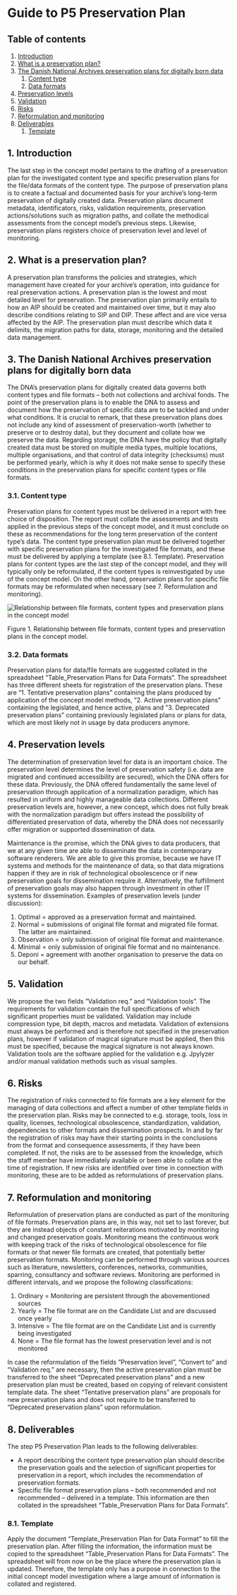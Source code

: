 # Guide to P5 Preservation Plan

## Table of contents
1. [Introduction](#1-introduction)
2. [What is a preservation plan?](#2-what-is-a-preservation-plan)
3. [The Danish National Archives preservation plans for digitally born data](#3-the-danish-national-archives-preservation-plans-for-digitally-born-data)
	1. [Content type](#31-content-type)
	2. [Data formats](#32-data-formats)
4. [Preservation levels](#4-preservation-levels)
5. [Validation](#5-validation)
6. [Risks](#6-risks)
7. [Reformulation and monitoring](#7-reformulation-and-monitoring)
8. [Deliverables](#8-deliverables)
	1. [Template](#81-template)

## 1. Introduction
The last step in the concept model pertains to the drafting of a preservation plan for the investigated content type and specific preservation plans for the file/data formats of the content type. 
The purpose of preservation plans is to create a factual and documented basis for your archive’s long-term preservation of digitally created data. Preservation plans document metadata, identificators, risks, validation requirements, preservation actions/solutions such as migration paths, and collate the methodical assessments from the concept model’s previous steps. Likewise, preservation plans registers choice of preservation level and level of monitoring.

## 2. What is a preservation plan?
A preservation plan transforms the policies and strategies, which management have created for your archive’s operation, into guidance for real preservation actions. A preservation plan is the lowest and most detailed level for preservation.
The preservation plan primarily entails to how an AIP should be created and maintained over time, but it may also describe conditions relating to SIP and DIP. These affect and are vice versa affected by the AIP. The preservation plan must describe which data it delimits, the migration paths for data, storage, monitoring and the detailed data management.

## 3. The Danish National Archives preservation plans for digitally born data
The DNA’s preservation plans for digitally created data governs both content types and file formats – both not collections and archival fonds. The point of the preservation plans is to enable the DNA to assess and document how the preservation of specific data are to be tackled and under what conditions. It is crucial to remark, that these preservation plans does not include any kind of assessment of preservation-worth (whether to preserve or to destroy data), but they document and collate how we preserve the data.
Regarding storage, the DNA have the policy that digitally created data must be stored on multiple media types, multiple locations, multiple organisations, and that control of data integrity (checksums) must be performed yearly, which is why it does not make sense to specify these conditions in the preservation plans for specific content types or file formats. 

### 3.1. Content type
Preservation plans for content types must be delivered in a report with free choice of disposition. The report must collate the assessments and tests applied in the previous steps of the concept model, and it must conclude on these as recommendations for the long term preservation of the content type’s data. The content type preservation plan must be delivered together with specific preservation plans for the investigated file formats, and these must be delivered by applying a template (see 8.1. Template). 
Preservation plans for content types are the last step of the concept model, and they will typically only be reformulated, if the content types is reinvestigated by use of the concept model. On the other hand, preservation plans for specific file formats may be reformulated when necessary (see 7. Reformulation and monitoring).

![Relationship between file formats, content types and preservation plans in the concept model](https://github.com/Asbjoedt/New-Preservation-Concept/blob/main/Concept%20Model/P5%20Preservation%20Plan/Illustration%20of%20relationships.PNG?raw=true)

Figure 1. Relationship between file formats, content types and preservation plans in the concept model.
 
### 3.2. Data formats
Preservation plans for data/file formats are suggested collated in the spreadsheet ”Table_Preservation Plans for Data Formats”. The spreadsheet has three different sheets for registration of the preservation plans. These are “1. Tentative preservation plans” containing the plans produced by application of the concept model methods, “2. Active preservation plans” containing the legislated, and hence active, plans and ”3. Deprecated preservation plans” containing previously legislated plans or plans for data, which are most likely not in usage by data producers anymore.

## 4. Preservation levels
The determination of preservation level for data is an important choice. The preservation level determines the level of preservation safety (i.e. data are migrated and continued accessibility are secured), which the DNA offers for these data. Previously, the DNA offered fundamentally the same level of preservation through application of a normalization paradigm, which has resulted in uniform and highly manageable data collections. Different preservation levels are, however, a new concept, which does not fully break with the normalization paradigm but offers instead the possibility of differentiated preservation of data, whereby the DNA does not necessarily offer migration or supported dissemination of data.

Maintenance is the promise, which the DNA gives to data producers, that we at any given time are able to disseminate the data in contemporary software renderers. We are able to give this promise, because we have IT systems and methods for the maintenance of data, so that data migrations happen if they are in risk of technological obsolescence or if new preservation goals for dissemination require it. Alternatively, the fulfillment of preservation goals may also happen through investment in other IT systems for dissemination.
Examples of preservation levels (under discussion):
1.	Optimal = approved as a preservation format and maintained.
2.	Normal = submissions of original file format and migrated file format. The latter are maintained. 
3.	Observation = only submission of original file format and maintenance.
4.	Minimal = only submission of original file format and no maintenance. 
5.	Deponi = agreement with another organisation to preserve the data on our behalf.

## 5. Validation
We propose the two fields ”Validation req.” and “Validation tools”. The requirements for validation contain the full specifications of which significant properties must be validated. Validation may include compression type, bit depth, macros and metadata. Validation of extensions must always be performed and is therefore not specified in the preservation plans, however if validation of magical signature must be applied, then this must be specified, because the magical signature is not always known.
Validation tools are the software applied for the validation e.g. Jpylyzer and/or manual validation methods such as visual samples.

## 6. Risks
The registration of risks connected to file formats are a key element for the managing of data collections and affect a number of other template fields in the preservation plan. Risks may be connected to e.g. storage, tools, loss in quality, licenses, technological obsolescence, standardization, validation, dependencies to other formats and dissemination prospects. 
In and by far the registration of risks may have their starting points in the conclusions from the format and consequence assessments, if they have been completed. If not, the risks are to be assessed from the knowledge, which the staff member have immediately available or been able to collate at the time of registration. If new risks are identified over time in connection with monitoring, these are to be added as reformulations of preservation plans.

## 7. Reformulation and monitoring
Reformulation of preservation plans are conducted as part of the monitoring of file formats. Preservation plans are, in this way, not set to last forever, but they are instead objects of constant reiterations motivated by monitoring and changed preservation goals.
Monitoring means the continuous work with keeping track of the risks of technological obsolescence for file formats or that newer file formats are created, that potentially better preservation formats.
Monitoring can be performed through various sources such as literature, newsletters, conferences, networks, communities, sparring, consultancy and software reviews. Monitoring are performed in different intervals, and we propose the following classifications:
1. Ordinary = Monitoring are persistent through the abovementioned sources
2. Yearly = The file format are on the Candidate List and are discussed once yearly
3. Intensive = The file format are on the Candidate List and is currently being investigated
4. None = The file format has the lowest preservation level and is not monitored

In case the reformulation of the fields ”Preservation level”, “Convert to” and “Validation req.” are necessary, then the active preservation plan must be transferred to the sheet “Deprecated preservation plans” and a new preservation plan must be created, based on copying of relevant consistent template data. The sheet “Tentative preservation plans” are proposals for new preservation plans and does not require to be transferred to “Deprecated preservation plans” upon reformulation.

## 8. Deliverables
The step P5 Preservation Plan leads to the following deliverables:
* A report describing the content type preservation plan should describe the preservation goals and the selection of significant properties for preservation in a report, which includes the recommendation of preservation formats. 
* Specific file format preservation plans – both recommended and not recommended – delivered in a template. This information are then collated in the spreadsheet “Table_Preservation Plans for Data Formats”.

### 8.1. Template
Apply the document “Template_Preservation Plan for Data Format” to fill the preservation plan. After filling the information, the information must be copied to the spreadsheet “Table_Preservation Plans for Data Formats”. The spreadsheet will from now on be the place where the preservation plan is updated. Therefore, the template only has a purpose in connection to the initial concept model investigation where a large amount of information is collated and registered.
